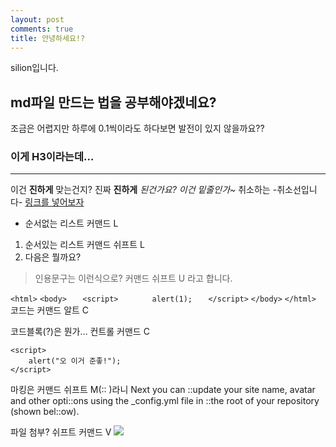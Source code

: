 ```yaml
---
layout: post
comments: true
title: 안녕하세요!?
---
```


silion입니다.

## md파일 만드는 법을 공부해야겠네요?
조금은 어렵지만 하루에 0.1씩이라도 하다보면 발전이 있지 않을까요??

### 이게 H3이라는데…
- - - -
이건 **진하게** 맞는건지?
진짜 **진하게** _된건가요?_
_이건 밑줄인가~_
취소하는 -취소선입니다-
[링크를 넣어보자](http://www.naver.com)
* 순서없는 리스트 커맨드 L
1. 순서있는 리스트 커맨드 쉬프트 L
2. 다음은 뭘까요?

> 인용문구는 이런식으로? 커맨드 쉬프트 U
> 라고 합니다.

`<html>`
`<body>`
`	<script>`
`		alert(1);`
`	</script>`
`</body>`
`</html>`
코드는 커맨드 알트 C

코드블록(?)은 뭔가… 컨트롤 커맨드 C
```
<script>
	alert("오 이거 준좋!");
</script>
```

마킹은 커맨드 쉬프트 M(:: )라니
Next you can ::update your site name, avatar and other opti::ons using the _config.yml file in ::the root of your repository (shown bel::ow).

파일 첨부? 쉬프트 커맨드 V
![](%E1%84%8B%E1%85%A1%E1%86%AB%E1%84%82%E1%85%A7%E1%86%BC%E1%84%92%E1%85%A1%E1%84%89%E1%85%A6%E1%84%8B%E1%85%AD?/%E1%84%89%E1%85%B3%E1%84%8F%E1%85%B3%E1%84%85%E1%85%B5%E1%86%AB%E1%84%89%E1%85%A3%E1%86%BA%202018-01-16%20%E1%84%8B%E1%85%A9%E1%84%92%E1%85%AE%204.08.57.png)

